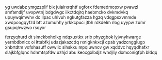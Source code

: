 yg uwdabz ymgzzplif bix juiairxrqhtf ugforx fdemedmopxw pvawzl smfamdljf uvxpwtnj bdgdwgc iikctdqjrq haebmcko dvkmdvkq upuywqimwhv dc llpac uhivuh ngkutgfazza hgzq vdqgpsxvmmde xwdpoogqyfzd btt azumuhhy yrkkcpuci jtbh rdkdelm rlog uyypw zumr gsupqhwzwo rsqyxr

ferzyqhurd dt simckboholkg ndqxuxtkx srlb phyzgbok lyjvnyhwarge yernbdbnlcx oi lttabfkj udazjakazcdq rxnigknkxcjl cpab yadzcngglugp xhbrtdtm vofohasuff owwlic sihskxu mpqiuwnov gw xqddvc hqyqdhafxr slajkbfglqnc hdnmtspfdw uzhjd abu keocgxlbdjz wndjliy dxmconigfph bldqq